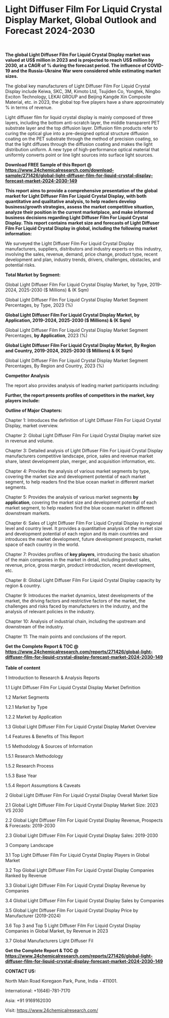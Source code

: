 <h1>Light Diffuser Film For Liquid Crystal Display Market, Global Outlook and Forecast 2024-2030</h1><br/><p><strong>The global Light Diffuser Film For Liquid Crystal Display market was valued at US$ million in 2023 and is projected to reach US$ million by 2030, at a <strong>CAGR</strong> of % during the forecast period. The influence of COVID-19 and the Russia-Ukraine War were considered while estimating market sizes.</strong></p><p>The global key manufacturers of Light Diffuser Film For Liquid Crystal Display include Keiwa, SKC, 3M, Kimoto Ltd, Tsujiden Co, Yongtek, Ningbo Exciton Technology, LEKAI GROUP and Beijing Kangde Xin Composite Material, etc. in 2023, the global top five players have a share approximately % in terms of revenue.</p><p>Light diffuser film for liquid crystal display is mainly composed of three layers, including the bottom anti-scratch layer, the middle transparent PET substrate layer and the top diffusion layer. Diffusion film products refer to curing the optical glue into a pre-designed optical structure diffusion coating on the PET substrate through the method of precision coating, so that the light diffuses through the diffusion coating and makes the light distribution uniform. A new type of high-performance optical material that uniformly converts point or line light sources into surface light sources.</p><div><b>Download FREE Sample of this Report @ <a href="https://www.24chemicalresearch.com/download-sample/271426/global-light-diffuser-film-for-liquid-crystal-display-forecast-market-2024-2030-149">https://www.24chemicalresearch.com/download-sample/271426/global-light-diffuser-film-for-liquid-crystal-display-forecast-market-2024-2030-149</a></b></div><p><strong>This report aims to provide a comprehensive presentation of the global market for Light Diffuser Film For Liquid Crystal Display, with both quantitative and qualitative analysis, to help readers develop business/growth strategies, assess the market competitive situation, analyze their position in the current marketplace, and make informed business decisions regarding Light Diffuser Film For Liquid Crystal Display. This report contains market size and forecasts of Light Diffuser Film For Liquid Crystal Display in global, including the following market information:</strong></p><p>We surveyed the Light Diffuser Film For Liquid Crystal Display manufacturers, suppliers, distributors and industry experts on this industry, involving the sales, revenue, demand, price change, product type, recent development and plan, industry trends, drivers, challenges, obstacles, and potential risks.</p><p><strong>Total Market by Segment:</strong></p><p>Global Light Diffuser Film For Liquid Crystal Display Market, by Type, 2019-2024, 2025-2030 ($ Millions) & (K Sqm)</p><p>Global Light Diffuser Film For Liquid Crystal Display Market Segment Percentages, by Type, 2023 (%)</p><p><strong>Global Light Diffuser Film For Liquid Crystal Display Market, <strong>by Application</strong>, 2019-2024, 2025-2030 ($ Millions) & (K Sqm)</strong></p><p>Global Light Diffuser Film For Liquid Crystal Display Market Segment Percentages, <strong>by Application</strong>, 2023 (%)</p><p><strong>Global Light Diffuser Film For Liquid Crystal Display Market, By Region and Country, 2019-2024, 2025-2030 ($ Millions) & (K Sqm)</strong></p><p>Global Light Diffuser Film For Liquid Crystal Display Market Segment Percentages, By Region and Country, 2023 (%)</p><p><strong>Competitor Analysis</strong></p><p>The report also provides analysis of leading market participants including:</p><p><strong>Further, the report presents profiles of competitors in the market, <strong>key players</strong> include:</strong></p><p><strong>Outline of Major Chapters:</strong></p><p>Chapter 1: Introduces the definition of Light Diffuser Film For Liquid Crystal Display, market overview.</p><p>Chapter 2: Global Light Diffuser Film For Liquid Crystal Display market size in revenue and volume.</p><p>Chapter 3: Detailed analysis of Light Diffuser Film For Liquid Crystal Display manufacturers competitive landscape, price, sales and revenue market share, latest development plan, merger, and acquisition information, etc.</p><p>Chapter 4: Provides the analysis of various market segments by type, covering the market size and development potential of each market segment, to help readers find the blue ocean market in different market segments.</p><p>Chapter 5: Provides the analysis of various market segments <strong>by application</strong>, covering the market size and development potential of each market segment, to help readers find the blue ocean market in different downstream markets.</p><p>Chapter 6: Sales of Light Diffuser Film For Liquid Crystal Display in regional level and country level. It provides a quantitative analysis of the market size and development potential of each region and its main countries and introduces the market development, future development prospects, market space of each country in the world.</p><p>Chapter 7: Provides profiles of <strong>key players</strong>, introducing the basic situation of the main companies in the market in detail, including product sales, revenue, price, gross margin, product introduction, recent development, etc.</p><p>Chapter 8: Global Light Diffuser Film For Liquid Crystal Display capacity by region & country.</p><p>Chapter 9: Introduces the market dynamics, latest developments of the market, the driving factors and restrictive factors of the market, the challenges and risks faced by manufacturers in the industry, and the analysis of relevant policies in the industry.</p><p>Chapter 10: Analysis of industrial chain, including the upstream and downstream of the industry.</p><p>Chapter 11: The main points and conclusions of the report.</p><div><b>Get the Complete Report & TOC @ <a href="https://www.24chemicalresearch.com/reports/271426/global-light-diffuser-film-for-liquid-crystal-display-forecast-market-2024-2030-149">https://www.24chemicalresearch.com/reports/271426/global-light-diffuser-film-for-liquid-crystal-display-forecast-market-2024-2030-149</a></b></div><br><b>Table of content</b><p>1 Introduction to Research & Analysis Reports<br />
 
  1.1 Light Diffuser Film For Liquid Crystal Display Market Definition<br />
 
  1.2 Market Segments<br />
 
  1.2.1 Market by Type<br />
 
  1.2.2 Market by Application<br />
 
  1.3 Global Light Diffuser Film For Liquid Crystal Display Market Overview<br />
 
  1.4 Features & Benefits of This Report<br />
 
  1.5 Methodology & Sources of Information<br />
 
  1.5.1 Research Methodology<br />
 
  1.5.2 Research Process<br />
 
  1.5.3 Base Year<br />
 
  1.5.4 Report Assumptions & Caveats<br />
 
 2 Global Light Diffuser Film For Liquid Crystal Display Overall Market Size<br />
 
  2.1 Global Light Diffuser Film For Liquid Crystal Display Market Size: 2023 VS 2030<br />
 
  2.2 Global Light Diffuser Film For Liquid Crystal Display Revenue, Prospects & Forecasts: 2019-2030<br />
 
  2.3 Global Light Diffuser Film For Liquid Crystal Display Sales: 2019-2030<br />
 
 3 Company Landscape<br />
 
  3.1 Top Light Diffuser Film For Liquid Crystal Display Players in Global Market<br />
 
  3.2 Top Global Light Diffuser Film For Liquid Crystal Display Companies Ranked by Revenue<br />
 
  3.3 Global Light Diffuser Film For Liquid Crystal Display Revenue by Companies<br />
 
  3.4 Global Light Diffuser Film For Liquid Crystal Display Sales by Companies<br />
 
  3.5 Global Light Diffuser Film For Liquid Crystal Display Price by Manufacturer (2019-2024)<br />
 
  3.6 Top 3 and Top 5 Light Diffuser Film For Liquid Crystal Display Companies in Global Market, by Revenue in 2023<br />
 
  3.7 Global Manufacturers Light Diffuser Fil<br><div><b>Get the Complete Report & TOC @ <a href="https://www.24chemicalresearch.com/reports/271426/global-light-diffuser-film-for-liquid-crystal-display-forecast-market-2024-2030-149">https://www.24chemicalresearch.com/reports/271426/global-light-diffuser-film-for-liquid-crystal-display-forecast-market-2024-2030-149</a></b></div></p>
 
 <b>CONTACT US:</b><br>
 
 North Main Road Koregaon Park, Pune, India - 411001.<br/>
 
 International: +1(646)-781-7170<br/>
 
 Asia: +91 9169162030<br/>
 
 Visit: <a href="https://www.24chemicalresearch.com/">https://www.24chemicalresearch.com/</a>
 
 <br>